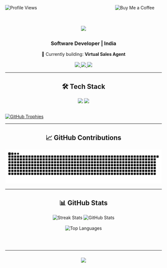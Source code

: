 <p align="left">
  <img src="https://komarev.com/ghpvc/?username=salty-bear&label=Profile%20views&color=0e75b6&style=flat" alt="Profile Views" />
  <a href="https://www.buymeacoffee.com/aryamanxd">
    <img align="right" src="https://cdn.buymeacoffee.com/buttons/v2/default-yellow.png" height="35" width="150" alt="Buy Me a Coffee" />
  </a>
</p>

<h1 align="center">
  <img src="https://readme-typing-svg.herokuapp.com/?font=Arial&size=35&center=true&vCenter=true&width=500&height=70&duration=4000&lines=Hello!;+I'm+Aryaman+Raj." />
</h1>

<h3 align="center">Software Developer | India</h3>

<div align="center">
  🔭 Currently building: <strong>Virtual Sales Agent</strong>
</div>

<br/>

<div align="center">
  <a href="mailto:contactme.aryaman@gmail.com">
    <img src="https://img.shields.io/badge/Gmail-333333?style=for-the-badge&logo=gmail&logoColor=red" />
  </a>
  <a href="https://linkedin.com/in/aryamanrajxd/" target="_blank">
    <img src="https://img.shields.io/badge/LinkedIn-0077B5?style=for-the-badge&logo=linkedin&logoColor=white" />
  </a>
  <a href="https://saltybearxd.co" target="_blank">
    <img src="https://img.shields.io/badge/Portfolio-FF5722?style=for-the-badge&logo=todoist&logoColor=white" />
  </a>
</div>

<hr/>

<h2 align="center">🛠️ Tech Stack</h2>

<div align="center">
  <img src="https://skillicons.dev/icons?i=angular,selenium,bootstrap,html,css,vscode,github,figma,tailwind,git,expressjs" />
  <img src="https://skillicons.dev/icons?i=python,javascript,typescript,firebase,c,java,nodejs,mysql,flask" />
</div>

<br/>

<p align="left">
  <a href="https://github.com/ryo-ma/github-profile-trophy">
    <img src="https://github-profile-trophy.vercel.app/?username=salty-bear&margin-w=15&row=1&theme=flat" alt="GitHub Trophies" />
  </a>
</p>

<hr/>

<div align="center">
  <h2>📈 GitHub Contributions</h2>
  <img src="https://raw.githubusercontent.com/Salty-Bear/Salty-Bear/output/github-snake.svg" alt="GitHub Snake animation" />
</div>


<hr/>

<h2 align="center">📊 GitHub Stats</h2>

<div align="center">
  <img width=390 src="https://github-readme-streak-stats-salesp07.vercel.app/?user=Salty-Bear&count_private=true&theme=react&border_radius=10" alt="Streak Stats" />
  <img width=390 src="https://github-readme-stats-salesp07.vercel.app/api?username=Salty-Bear&count_private=true&show_icons=true&theme=react&rank_icon=github&border_radius=10" alt="GitHub Stats" />
  <br/><br/>
  <img width=325 src="https://github-readme-stats-salesp07.vercel.app/api/top-langs/?username=Salty-Bear&hide=HTML&langs_count=8&layout=compact&theme=react&border_radius=10&size_weight=0.5&count_weight=0.5&exclude_repo=github-readme-stats" alt="Top Languages" />
</div>

<br/><br/>
<hr/>

<h3 align="center">
  <img src="https://readme-typing-svg.herokuapp.com/?font=Righteous&size=25&center=true&vCenter=true&width=500&height=70&duration=4000&lines=Thanks+for+visiting!;+Let's+connect+on+LinkedIn.;Open+to+collaborations+and+new+opportunities." />
</h3>
